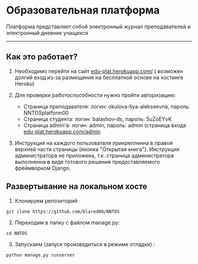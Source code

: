 # Образовательная платформа
Платформа представляет собой электронный журнал преподавателей и электронный дневник учащихся
____
## Как это работает?
1. Необходимо перейти на сайт 
[edu-plat.herokuapp.com/](https://edu-plat.herokuapp.com/)
( возможен долгий вход из-за размещения на бесплатной основе на хостинге Heroku)

2. Для проверки работоспособности нужно пройти авторизацию:
    * Страница преподавателя: логин: okulova-liya-alekseevna, пароль: NNTOSplatform00
    * Страница студента: логин: balashov-ds, пароль: 5uZoEYvK
    * Страница admin'a: логин: admin, пароль: admin (страница входа [edu-plat.herokuapp.com/admin](https://edu-plat.herokuapp.com/admin)

3. Инструкция на каждого пользователя прикрепленна в правой верхней части страницы (иконка "Открытая книга"). Инструкция администратора не приложена, 
т.к. страница администратора выполненна в виде готового решения предоставляемого фреймворком Django.

## Развертывание на локальном хосте

1. Клонируем репозиторий
~~~
git clone https://github.com/blared00/NNTOS
~~~

2. Переходим в папку с файлом manage.py:
~~~
cd NNTOS
~~~

3. Запускаем (запуск производиться в режиме отладки) :
~~~
python manage.py runserver
~~~

